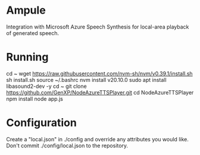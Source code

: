 # Ampule

Integration with Microsoft Azure Speech Synthesis for local-area playback of generated speech.

# Running

cd ~
wget https://raw.githubusercontent.com/nvm-sh/nvm/v0.39.1/install.sh
sh install.sh
source ~/.bashrc
nvm install v20.10.0
sudo apt install libasound2-dev -y
cd ~
git clone https://github.com/GenXP/NodeAzureTTSPlayer.git
cd NodeAzureTTSPlayer
npm install
node app.js

# Configuration

Create a "local.json" in ./config and override any attributes you would like. Don't commit ./config/local.json to the repository.

